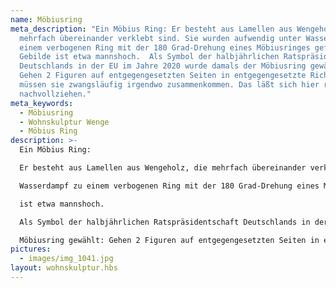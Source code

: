 ```yaml
---
name: Möbiusring
meta_description: "Ein Möbius Ring: Er besteht aus Lamellen aus Wengeholz, die
  mehrfach übereinander verklebt sind. Sie wurden aufwendig unter Wasserdampf zu
  einem verbogenen Ring mit der 180 Grad-Drehung eines Möbiusringes geformt. Das
  Gebilde ist etwa mannshoch.  Als Symbol der halbjährlichen Ratspräsidentschaft
  Deutschlands in der EU im Jahre 2020 wurde damals der Möbiusring gewählt:
  Gehen 2 Figuren auf entgegengesetzten Seiten in entgegengesetzte Richtungen
  müssen sie zwangsläufig irgendwo zusammenkommen. Das läßt sich hier recht gut
  nachvollziehen."
meta_keywords:
  - Möbiusring
  - Wohnskulptur Wenge
  - Möbius Ring
description: >-
  Ein Möbius Ring:

  Er besteht aus Lamellen aus Wengeholz, die mehrfach übereinander verklebt sind. Sie wurden aufwendig unter

  Wasserdampf zu einem verbogenen Ring mit der 180 Grad-Drehung eines Möbiusringes geformt. Das Gebilde

  ist etwa mannshoch. 

  Als Symbol der halbjährlichen Ratspräsidentschaft Deutschlands in der EU im Jahre 2020 wurde damals der

  Möbiusring gewählt: Gehen 2 Figuren auf entgegengesetzten Seiten in entgegengesetzte Richtungen müssen sie zwangsläufig irgendwo zusammenkommen. Das läßt sich hier recht gut nachvollziehen.
pictures:
  - images/img_1041.jpg
layout: wohnskulptur.hbs
---
```

